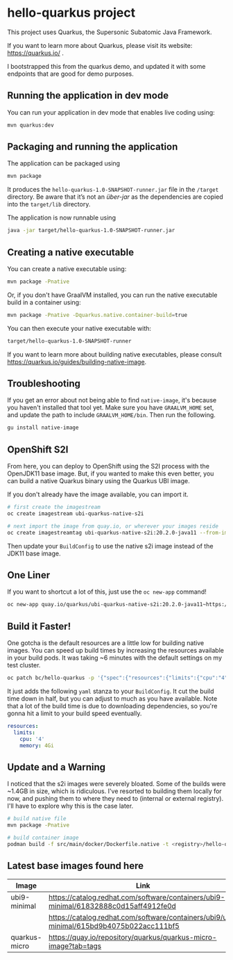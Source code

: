 # hello-quarkus project

This project uses Quarkus, the Supersonic Subatomic Java Framework.

If you want to learn more about Quarkus, please visit its website: <https://quarkus.io/> .

I bootstrapped this from the quarkus demo, and updated it with some endpoints that are good for demo purposes.

## Running the application in dev mode

You can run your application in dev mode that enables live coding using:

```bash
mvn quarkus:dev
```

## Packaging and running the application

The application can be packaged using

```bash
mvn package
```

It produces the `hello-quarkus-1.0-SNAPSHOT-runner.jar` file in the `/target` directory.
Be aware that it’s not an _über-jar_ as the dependencies are copied into the `target/lib` directory.

The application is now runnable using

```bash
java -jar target/hello-quarkus-1.0-SNAPSHOT-runner.jar
```

## Creating a native executable

You can create a native executable using:

```bash
mvn package -Pnative
```

Or, if you don't have GraalVM installed, you can run the native executable build in a container using:

```bash
mvn package -Pnative -Dquarkus.native.container-build=true
```

You can then execute your native executable with:

```bash
target/hello-quarkus-1.0-SNAPSHOT-runner
```

If you want to learn more about building native executables, please consult <https://quarkus.io/guides/building-native-image>.

## Troubleshooting

If you get an error about not being able to find `native-image`, it's because you haven't installed that tool yet.  Make sure you have `GRAALVM_HOME` set, and update the path to include `GRAALVM_HOME/bin`.  Then run the following.

```bash
gu install native-image
```

## OpenShift S2I

From here, you can deploy to OpenShift using the S2I process with the OpenJDK11 base image.  But, if you wanted to make this even better, you can build a native Quarkus binary using the Quarkus UBI image.

If you don't already have the image available, you can import it.

```bash
# first create the imagestream
oc create imagestream ubi-quarkus-native-s2i

# next import the image from quay.io, or wherever your images reside
oc create imagestreamtag ubi-quarkus-native-s2i:20.2.0-java11 --from-image=quay.io/quarkus/ubi-quarkus-native-s2i:20.2.0-java11
```

Then update your `BuildConfig` to use the native s2i image instead of the JDK11 base image.

## One Liner

If you want to shortcut a lot of this, just use the `oc new-app` command!

```bash
oc new-app quay.io/quarkus/ubi-quarkus-native-s2i:20.2.0-java11~https://github.com/sqtran/hello-quarkus.git
```

## Build it Faster!

One gotcha is the default resources are a little low for building native images.  You can speed up build times by increasing the resources available in your build pods.  It was taking ~6 minutes with the default settings on my test cluster.

```bash
oc patch bc/hello-quarkus -p '{"spec":{"resources":{"limits":{"cpu":"4", "memory":"4Gi"}}}}'
```

It just adds the following `yaml` stanza to your `BuildConfig`.  It cut the build time down in half, but you can adjust to much as you have available.  Note that a lot of the build time is due to downloading dependencies, so you're gonna hit a limit to your build speed eventually.

```yaml
resources:
  limits:
    cpu: '4'
    memory: 4Gi
```

## Update and a Warning

I noticed that the s2i images were severely bloated.  Some of the builds were ~1.4GB in size, which is ridiculous.  I've resorted to building them locally for now, and pushing them to where they need to (internal or external registry).  I'll have to explore why this is the case later.

```bash
# build native file
mvn package -Pnative

# build container image
podman build -f src/main/docker/Dockerfile.native -t <registry>/hello-quarkus:<tag> .
```

## Latest base images found here

| Image | Link  |
| ----- | ----  |
| ubi9-minimal  | https://catalog.redhat.com/software/containers/ubi9-minimal/61832888c0d15aff4912fe0d |
|               | https://catalog.redhat.com/software/containers/ubi9/ubi-minimal/615bd9b4075b022acc111bf5|
| quarkus-micro | https://quay.io/repository/quarkus/quarkus-micro-image?tab=tags |
